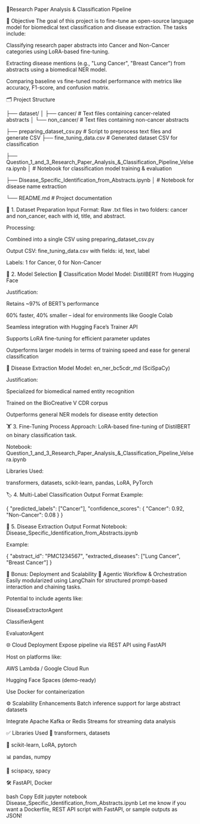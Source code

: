 📄Research Paper Analysis & Classification Pipeline

🎯 Objective
The goal of this project is to fine-tune an open-source language model for biomedical text classification and disease extraction. The tasks include:

Classifying research paper abstracts into Cancer and Non-Cancer categories using LoRA-based fine-tuning.

Extracting disease mentions (e.g., "Lung Cancer", "Breast Cancer") from abstracts using a biomedical NER model.

Comparing baseline vs fine-tuned model performance with metrics like accuracy, F1-score, and confusion matrix.


🗂️ Project Structure

├── dataset/
│   ├── cancer/               # Text files containing cancer-related abstracts
│   └── non_cancer/           # Text files containing non-cancer abstracts

├── preparing_dataset_csv.py  # Script to preprocess text files and generate CSV
├── fine_tuning_data.csv      # Generated dataset CSV for classification

├── Question_1_and_3_Research_Paper_Analysis_&_Classification_Pipeline_Velsera.ipynb
│                             # Notebook for classification model training & evaluation

├── Disease_Specific_Identification_from_Abstracts.ipynb
│                             # Notebook for disease name extraction

└── README.md                 # Project documentation

🧪 1. Dataset Preparation
Input Format: Raw .txt files in two folders: cancer and non_cancer, each with id, title, and abstract.

Processing:

Combined into a single CSV using preparing_dataset_csv.py

Output CSV: fine_tuning_data.csv with fields: id, text, label

Labels: 1 for Cancer, 0 for Non-Cancer


🧠 2. Model Selection
🔹 Classification Model
Model: DistilBERT from Hugging Face

Justification:

Retains ~97% of BERT’s performance

60% faster, 40% smaller – ideal for environments like Google Colab

Seamless integration with Hugging Face’s Trainer API

Supports LoRA fine-tuning for efficient parameter updates

Outperforms larger models in terms of training speed and ease for general classification

🔹 Disease Extraction Model
Model: en_ner_bc5cdr_md (SciSpaCy)

Justification:

Specialized for biomedical named entity recognition

Trained on the BioCreative V CDR corpus

Outperforms general NER models for disease entity detection


🏋️ 3. Fine-Tuning Process
Approach: LoRA-based fine-tuning of DistilBERT on binary classification task.

Notebook: Question_1_and_3_Research_Paper_Analysis_&_Classification_Pipeline_Velsera.ipynb

Libraries Used:

transformers, datasets, scikit-learn, pandas, LoRA, PyTorch


🏷️ 4. Multi-Label Classification Output Format
Example:

{
  "predicted_labels": ["Cancer"],
  "confidence_scores": {
    "Cancer": 0.92,
    "Non-Cancer": 0.08
  }
}


🧬 5. Disease Extraction Output Format
Notebook: Disease_Specific_Identification_from_Abstracts.ipynb

Example:

{
  "abstract_id": "PMC1234567",
  "extracted_diseases": ["Lung Cancer", "Breast Cancer"]
}


🚀 Bonus: Deployment and Scalability
🔧 Agentic Workflow & Orchestration
Easily modularized using LangChain for structured prompt-based interaction and chaining tasks.

Potential to include agents like:

DiseaseExtractorAgent

ClassifierAgent

EvaluatorAgent


🌐 Cloud Deployment
Expose pipeline via REST API using FastAPI

Host on platforms like:

AWS Lambda / Google Cloud Run

Hugging Face Spaces (demo-ready)

Use Docker for containerization


⚙️ Scalability Enhancements
Batch inference support for large abstract datasets

Integrate Apache Kafka or Redis Streams for streaming data analysis


✅ Libraries Used
🤗 transformers, datasets

🧠 scikit-learn, LoRA, pytorch

📊 pandas, numpy

🧬 scispacy, spacy

🛠️ FastAPI, Docker


bash
Copy
Edit
jupyter notebook Disease_Specific_Identification_from_Abstracts.ipynb
Let me know if you want a Dockerfile, REST API script with FastAPI, or sample outputs as JSON!
